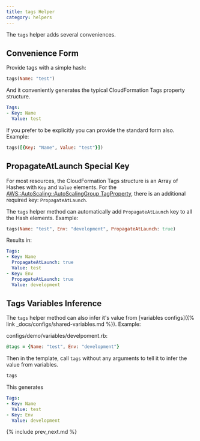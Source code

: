 ```yaml
---
title: tags Helper
category: helpers
---
```


The `tags` helper adds several conveniences.

## Convenience Form

Provide tags with a simple hash:

```ruby
tags(Name: "test")
```

And it conveniently generates the typical CloudFormation Tags property structure.

```yaml
Tags:
- Key: Name
  Value: test
```

If you prefer to be explicitly you can provide the standard form also. Example:

```ruby
tags([{Key: "Name", Value: "test"}])
```

## PropagateAtLaunch Special Key

For most resources, the CloudFormation Tags structure is an Array of Hashes with `Key` and `Value` elements. For the [AWS::AutoScaling::AutoScalingGroup TagProperty](https://docs.aws.amazon.com/AWSCloudFormation/latest/UserGuide/aws-properties-as-tags.html), there is an additional required key: `PropagateAtLaunch`.

The `tags` helper method can automatically add `PropagateAtLaunch` key to all the Hash elements.  Example:

```ruby
tags(Name: "test", Env: "development", PropagateAtLaunch: true)
```

Results in:

```yaml
Tags:
- Key: Name
  PropagateAtLaunch: true
  Value: test
- Key: Env
  PropagateAtLaunch: true
  Value: development
```

## Tags Variables Inference

The `tags` helper method can also infer it's value from [variables configs]({% link _docs/configs/shared-variables.md %}).  Example:

configs/demo/variables/develpoment.rb:

```ruby
@tags = {Name: "test", Env: "development"}
```

Then in the template, call `tags` without any arguments to tell it to infer the value from variables.

```ruby
tags
```

This generates

```yaml
Tags:
- Key: Name
  Value: test
- Key: Env
  Value: development
```

{% include prev_next.md %}
